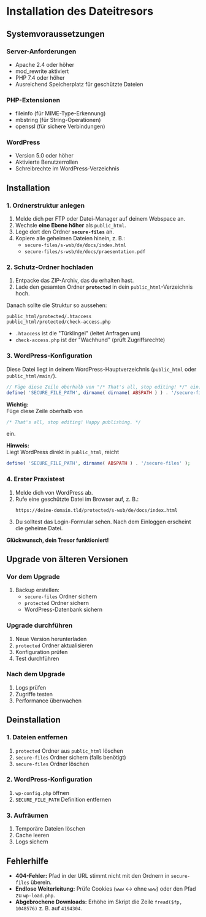 # Installation des Dateitresors

## Systemvoraussetzungen

### Server-Anforderungen
- Apache 2.4 oder höher
- mod_rewrite aktiviert
- PHP 7.4 oder höher
- Ausreichend Speicherplatz für geschützte Dateien

### PHP-Extensionen
- fileinfo (für MIME-Type-Erkennung)
- mbstring (für String-Operationen)
- openssl (für sichere Verbindungen)

### WordPress
- Version 5.0 oder höher
- Aktivierte Benutzerrollen
- Schreibrechte im WordPress-Verzeichnis

## Installation

### 1. Ordnerstruktur anlegen

1. Melde dich per FTP oder Datei-Manager auf deinem Webspace an.
2. Wechsle **eine Ebene höher** als `public_html`.
3. Lege dort den Ordner **`secure-files`** an.
4. Kopiere alle geheimen Dateien hinein, z. B.:
   - `secure-files/s-wsb/de/docs/index.html`
   - `secure-files/s-wsb/de/docs/praesentation.pdf`

### 2. Schutz-Ordner hochladen

1. Entpacke das ZIP-Archiv, das du erhalten hast.
2. Lade den gesamten Ordner **`protected`** in dein `public_html`-Verzeichnis hoch.

Danach sollte die Struktur so aussehen:

```
public_html/protected/.htaccess
public_html/protected/check-access.php
```

- `.htaccess` ist die "Türklingel" (leitet Anfragen um)
- `check-access.php` ist der "Wachhund" (prüft Zugriffsrechte)

### 3. WordPress-Konfiguration

Diese Datei liegt in deinem WordPress-Hauptverzeichnis (`public_html` oder `public_html/main/`).

```php
// Füge diese Zeile oberhalb von "/* That's all, stop editing! */" ein:
define( 'SECURE_FILE_PATH', dirname( dirname( ABSPATH ) ) . '/secure-files' );
```

**Wichtig:**  
Füge diese Zeile oberhalb von  
```php
/* That's all, stop editing! Happy publishing. */
```
ein.

**Hinweis:**  
Liegt WordPress direkt in `public_html`, reicht  
```php
define( 'SECURE_FILE_PATH', dirname( ABSPATH ) . '/secure-files' );
```

### 4. Erster Praxistest

1. Melde dich von WordPress ab.
2. Rufe eine geschützte Datei im Browser auf, z. B.:
   ```
   https://deine-domain.tld/protected/s-wsb/de/docs/index.html
   ```
3. Du solltest das Login-Formular sehen. Nach dem Einloggen erscheint die geheime Datei.

**Glückwunsch, dein Tresor funktioniert!**

## Upgrade von älteren Versionen

### Vor dem Upgrade
1. Backup erstellen:
   - `secure-files` Ordner sichern
   - `protected` Ordner sichern
   - WordPress-Datenbank sichern

### Upgrade durchführen
1. Neue Version herunterladen
2. `protected` Ordner aktualisieren
3. Konfiguration prüfen
4. Test durchführen

### Nach dem Upgrade
1. Logs prüfen
2. Zugriffe testen
3. Performance überwachen

## Deinstallation

### 1. Dateien entfernen
1. `protected` Ordner aus `public_html` löschen
2. `secure-files` Ordner sichern (falls benötigt)
3. `secure-files` Ordner löschen

### 2. WordPress-Konfiguration
1. `wp-config.php` öffnen
2. `SECURE_FILE_PATH` Definition entfernen

### 3. Aufräumen
1. Temporäre Dateien löschen
2. Cache leeren
3. Logs sichern

## Fehlerhilfe

- **404-Fehler:** Pfad in der URL stimmt nicht mit den Ordnern in `secure-files` überein.
- **Endlose Weiterleitung:** Prüfe Cookies (`www` ↔ ohne `www`) oder den Pfad zu `wp-load.php`.
- **Abgebrochene Downloads:** Erhöhe im Skript die Zeile `fread($fp, 1048576)` z. B. auf `4194304`. 